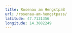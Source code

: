 ```yaml
---
title: Rosenau am Hengstpaß
url: /rosenau-am-hengstpass/
latitude: 47.7131356
longitude: 14.3882249
---
```


